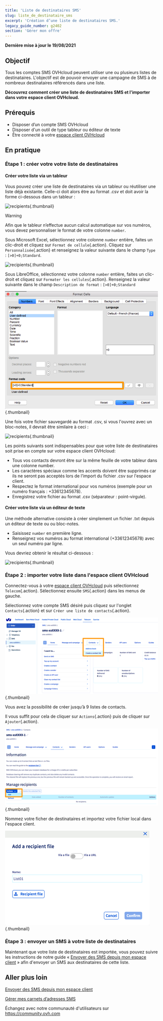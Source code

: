 ```yaml
---
title: 'Liste de destinataires SMS'
slug: liste_de_destinataire_sms
excerpt: 'Création d’une liste de destinataires SMS.'
legacy_guide_number: g2402
section: 'Gérer mon offre'
---
```


**Dernière mise à jour le 19/08/2021**

## Objectif

Tous les comptes SMS OVHcloud peuvent utiliser une ou plusieurs listes de destinataires. L'objectif est de pouvoir envoyer une campagne de SMS à de nombreux destinataires référencés dans une liste.

**Découvrez comment créer une liste de destinataires SMS et l'importer dans votre espace client OVHcloud.**

## Prérequis

- Disposer d’un compte SMS OVHcloud
- Disposer d'un outil de type tableur ou éditeur de texte
- Être connecté à votre [espace client OVHcloud](https://www.ovh.com/auth/?action=gotomanager&from=https://www.ovh.com/fr/&ovhSubsidiary=fr)

## En pratique

### Étape 1 : créer votre votre liste de destinataires

#### Créer votre liste via un tableur

Vous pouvez créer une liste de destinataires via un tableur ou réutiliser une liste déjà existante. Celle-ci doit alors être au format .csv et doit avoir la forme ci-dessous dans un tableur :

![recipients](images/img_4831.jpg){.thumbnail}

> [!warning]
> Afin que le tableur n’effectue aucun calcul automatique sur vos numéros, vous devez personnaliser le format de votre colonne `number`.
>
> Sous Microsoft Excel, sélectionnez votre colonne `number` entière, faites un clic-droit et cliquez sur `Format de cellule`{.action}. Cliquez sur `Personnalisée`{.action} et renseignez la valeur suivante dans le champ `Type` : ```[>0]+0;Standard```.
>
> ![recipients](images/sms-recipientlist-2.png){.thumbnail}
>
> Sous LibreOffice, sélectionnez votre colonne `number` entière, faites un clic-droit et cliquez sur `Formater les cellules`{.action}. Renseignez la valeur suivante dans le champ `Description de format` : ```[>0]+0;Standard```
>
> ![recipients](images/sms-recipientlist-2b.png){.thumbnail}
>

Une fois votre fichier sauvegardé au format .csv, si vous l'ouvrez avec un bloc-notes, il devrait être similaire à ceci :

![recipients](images/sms-recipientlist-1.png){.thumbnail}

Les points suivants sont indispensables pour que votre liste de destinataires soit prise en compte sur votre espace client OVHcloud:

- Tous vos contacts devront être sur la même feuille de votre tableur dans une colonne number.
- Les caractères spéciaux comme les accents doivent être supprimés car ils ne seront pas acceptés lors de l’import du fichier .csv sur l'espace client.
- Respectez le format international pour vos numéros (exemple pour un numéro français : +33612345678).
- Enregistrez votre fichier au format .csv (séparateur : point-virgule).

#### Créer votre liste via un  éditeur de texte

Une méthode alternative consiste à créer simplement un fichier .txt depuis un éditeur de texte ou ou bloc-notes.

- Saisissez `number` en première ligne.
- Renseignez vos numéros au format international (+33612345678) avec un seul numéro par ligne.

Vous devriez obtenir le résultat ci-dessous :

![recipients](images/sms-recipientlist-1.png){.thumbnail}

### Étape 2 : importer votre liste dans l'espace client OVHcloud

Connectez-vous à votre [espace client OVHcloud](https://www.ovh.com/auth/?action=gotomanager&from=https://www.ovh.com/fr/&ovhSubsidiary=fr) puis sélectionnez `Telecom`{.action}. Sélectionnez ensuite `SMS`{.action} dans les menus de gauche.

Sélectionnez votre compte SMS désiré puis cliquez sur l'onglet `Contacts`{.action} et sur `Créer une liste de contacts`{.action}.

![recipients](images/sms-recipientlist-3b.png){.thumbnail}

Vous avez la possibilité de créer jusqu’à 9 listes de contacts.

Il vous suffit pour cela de cliquer sur `Actions`{.action} puis de cliquer sur `Ajouter`{.action}.

![recipients](images/sms-recipientlist-5b.png){.thumbnail}

Nommez votre ficher de destinataires et importez votre fichier local dans l'espace client.

![recipients](images/sms-recipientlist-6b.png){.thumbnail}

### Étape 3 : envoyer un SMS à votre liste de destinataires

Maintenant que votre liste de destinataires est importée, vous pouvez suivre les instructions de notre guide « [Envoyer des SMS depuis mon espace client](https://docs.ovh.com/fr/sms/envoyer_des_sms_depuis_mon_espace_client/) » afin d'envoyer un SMS aux destinataires de cette liste.

## Aller plus loin

[Envoyer des SMS depuis mon espace client](https://docs.ovh.com/fr/sms/envoyer_des_sms_depuis_mon_espace_client/)

[Gérer mes carnets d’adresses SMS](https://docs.ovh.com/fr/sms/gerer_mes_carnets_dadresses_sms/)

Échangez avec notre communauté d'utilisateurs sur <https://community.ovh.com>
